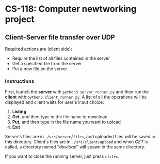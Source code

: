 # CS-118: Computer newtworking project 
## Client-Server file transfer over UDP
Required actions are (client side):
- Require the list of all files contained in the server
- Get a specified file from the server
- Put a new file on the server

### Instructions
First, launch the **server** with ```python3 server_runner.py``` and then run the **client** with:```python3 client_runner.py```. 
A list of all the operations will be displayed and client waits for user's input choice:
1. **Listing** 
2. **Get**, and then type in the file name to download
3. **Put**, and then type in the file name you want to upload
4. **Exit**

Server's files are in ```./src/server/files```, and uploaded files will be saved in this directory.
Client's files are in ```./src/client/upload``` and when *GET* is called, a directory named "*dowload*" will spawn in the same directory.

If you want to close the running server, just press ```ctrl+c```.